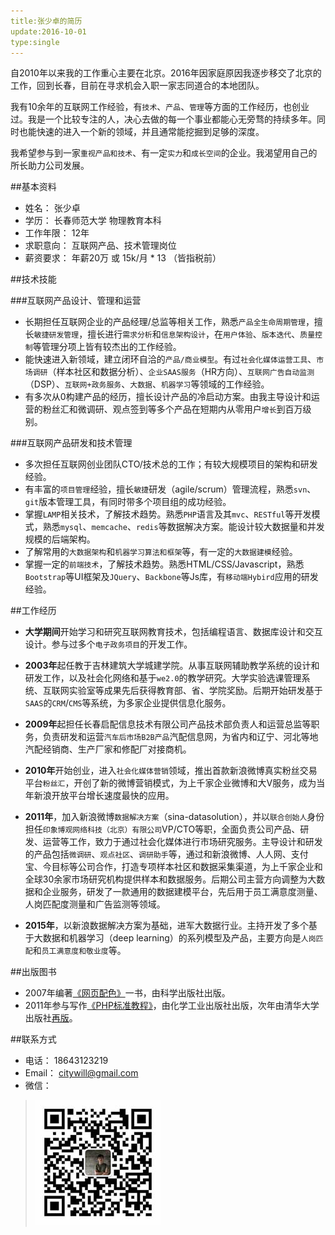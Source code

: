 ```yaml
---
title:张少卓的简历
update:2016-10-01
type:single
---
```


自2010年以来我的工作重心主要在北京。2016年因家庭原因我逐步移交了北京的工作，回到长春，目前在寻求机会入职一家志同道合的本地团队。

我有10余年的互联网工作经验，有`技术`、`产品`、`管理`等方面的工作经历，也创业过。我是一个比较专注的人，决心去做的每一个事业都能心无旁骛的持续多年。同时也能快速的进入一个新的领域，并且通常能挖掘到足够的深度。

我希望参与到一家`重视产品和技术`、有一定`实力`和`成长空间`的企业。我渴望用自己的所长助力公司发展。

##基本资料

* 姓名：        张少卓
* 学历：        长春师范大学 物理教育本科
* 工作年限：    12年
* 求职意向：    互联网产品、技术管理岗位
* 薪资要求：    年薪20万 或 15k/月 * 13 （皆指税前）

##技术技能

###互联网产品设计、管理和运营

* 长期担任互联网企业的产品经理/总监等相关工作，熟悉`产品全生命周期管理`，擅长`敏捷研发管理`，擅长进行`需求分析`和`信息架构设计`，在`用户体验`、`版本迭代`、`质量控制`等管理分项上皆有较杰出的工作经验。
* 能快速进入新领域，建立闭环自洽的`产品/商业模型`。有过`社会化媒体运营工具`、`市场调研`（样本社区和数据分析）、`企业SAAS服务`（HR方向）、`互联网广告自动监测`（DSP）、`互联网+政务服务`、`大数据`、`机器学习`等领域的工作经验。
* 有多次从0构建产品的经历，擅长设计产品的冷启动方案。由我主导设计和运营的粉丝汇和微调研、观点签到等多个产品在短期内从零用户`增长`到百万级别。

###互联网产品研发和技术管理

* 多次担任互联网创业团队CTO/技术总的工作；有较大规模项目的架构和研发经验。
* 有丰富的`项目管理`经验，擅长`敏捷`研发（agile/scrum）管理流程，熟悉`svn`、`git`版本管理工具，有同时带多个项目组的成功经验。
* 掌握`LAMP`相关技术，了解技术趋势。熟悉`PHP`语言及其`mvc`、`RESTful`等开发模式，熟悉`mysql`、`memcache`、`redis`等数据解决方案。能设计较大数据量和并发规模的后端架构。
* 了解常用的`大数据架构`和`机器学习算法和框架`等，有一定的`大数据建模`经验。
* 掌握一定的`前端技术`，了解技术趋势。熟悉HTML/CSS/Javascript，熟悉`Bootstrap`等UI框架及`JQuery`、`Backbone`等Js库，有`移动端Hybird`应用的研发经验。

##工作经历

* **大学期间**开始学习和研究互联网教育技术，包括编程语言、数据库设计和交互设计。参与过多个`电子政务项目`的开发工作。

* **2003年**起任教于吉林建筑大学城建学院。从事互联网辅助教学系统的设计和研发工作，以及社会化网络和基于`we2.0`的教学研究。大学实验选课管理系统、互联网实验室等成果先后获得教育部、省、学院奖励。后期开始研发基于`SAAS`的`CRM`/`CMS`等系统，为多家企业提供信息化服务。

* **2009年**起担任长春启配信息技术有限公司产品技术部负责人和运营总监等职务，负责研发和运营`汽车后市场B2B产品`汽配信息网，为省内和辽宁、河北等地汽配经销商、生产厂家和修配厂对接商机。

* **2010年**开始创业，进入`社会化媒体营销`领域，推出首款新浪微博真实粉丝交易平台`粉丝汇`，开创了新的微博营销模式，为上千家企业微博和大V服务，成为当年新浪开放平台增长速度最快的应用。

* **2011年**，加入新浪微博`数据解决方案`（sina-datasolution），并以`联合创始人`身份担任`印象博观网络科技（北京）有限公司`VP/CTO等职，全面负责公司产品、研发、运营等工作，致力于通过社会化媒体进行市场研究服务。主导设计和研发的产品包括`微调研`、`观点社区`、`调研助手`等，通过和新浪微博、人人网、支付宝、今目标等公司合作，打造专项样本社区和数据采集渠道，为上千家企业和全球30余家市场研究机构提供样本和数据服务。后期公司主营方向调整为大数据和企业服务，研发了一款通用的数据建模平台，先后用于员工满意度测量、人岗匹配度测量和广告监测等领域。

* **2015年**，以新浪数据解决方案为基础，进军大数据行业。主持开发了多个基于大数据和机器学习（deep learning）的系列模型及产品，主要方向是`人岗匹配`和`员工满意度和敬业度`等。

##出版图书

* 2007年编著[《网页配色》](https://item.jd.com/10005192.html)一书，由科学出版社出版。
* 2011年参与写作[《PHP标准教程》](https://item.jd.com/10586126.html)，由化学工业出版社出版，次年由清华大学出版社[再版](https://item.jd.com/11304092.html)。

##联系方式

* 电话：        18643123219
* Email：       citywill@gmail.com
* 微信：
>![微信](src/about-vchat-qr.jpg)